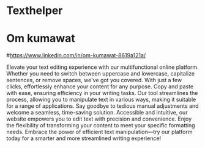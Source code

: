 # Texthelper 
# Om kumawat 
#https://www.linkedin.com/in/om-kumawat-8619a121a/


Elevate your text editing experience with our multifunctional online platform. Whether you need to switch between uppercase and lowercase, capitalize sentences, or remove spaces, we've got you covered. With just a few clicks, effortlessly enhance your content for any purpose. Copy and paste with ease, ensuring efficiency in your writing tasks. Our tool streamlines the process, allowing you to manipulate text in various ways, making it suitable for a range of applications. Say goodbye to tedious manual adjustments and welcome a seamless, time-saving solution. Accessible and intuitive, our website empowers you to edit text with precision and convenience. Enjoy the flexibility of transforming your content to meet your specific formatting needs. Embrace the power of efficient text manipulation—try our platform today for a smarter and more streamlined writing experience!
 
